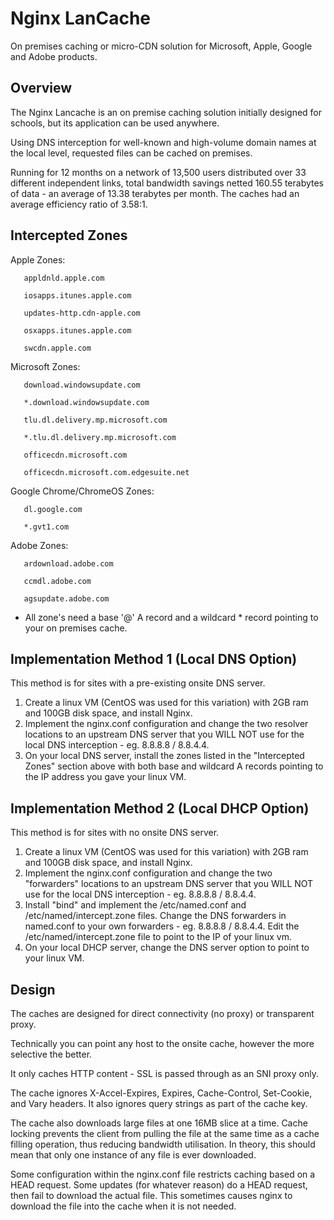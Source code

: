 # Nginx LanCache

On premises caching or micro-CDN solution for Microsoft, Apple, Google and Adobe products.

## Overview

The Nginx Lancache is an on premise caching solution initially designed for schools, but its application can be used anywhere.

Using DNS interception for well-known and high-volume domain names at the local level, requested files can be cached on premises.

Running for 12 months on a network of 13,500 users distributed over 33 different independent links, total bandwidth savings netted 160.55 terabytes of data - an average of 13.38 terabytes per month. The caches had an average efficiency ratio of 3.58:1.

## Intercepted Zones

Apple Zones:

       appldnld.apple.com
       
       iosapps.itunes.apple.com
       
       updates-http.cdn-apple.com
       
       osxapps.itunes.apple.com
	   
	   swcdn.apple.com

Microsoft Zones:

       download.windowsupdate.com
       
       *.download.windowsupdate.com
       
       tlu.dl.delivery.mp.microsoft.com
       
       *.tlu.dl.delivery.mp.microsoft.com
       
       officecdn.microsoft.com
       
       officecdn.microsoft.com.edgesuite.net

Google Chrome/ChromeOS Zones:

       dl.google.com
       
       *.gvt1.com

Adobe Zones:

       ardownload.adobe.com
       
       ccmdl.adobe.com
       
       agsupdate.adobe.com

* All zone's need a base '@' A record and a wildcard * record pointing to your on premises cache.

## Implementation Method 1 (Local DNS Option)

This method is for sites with a pre-existing onsite DNS server.

1. Create a linux VM (CentOS was used for this variation) with 2GB ram and 100GB disk space, and install Nginx.
2. Implement the nginx.conf configuration and change the two resolver locations to an upstream DNS server that you WILL NOT use
   for the local DNS interception - eg. 8.8.8.8 / 8.8.4.4.
3. On your local DNS server, install the zones listed in the "Intercepted Zones" section above with both base and wildcard A records pointing to the IP address you gave your linux VM.

## Implementation Method 2 (Local DHCP Option)

This method is for sites with no onsite DNS server.

1. Create a linux VM (CentOS was used for this variation) with 2GB ram and 100GB disk space, and install Nginx.
2. Implement the nginx.conf configuration and change the two "forwarders" locations to an upstream DNS server that you WILL NOT use
   for the local DNS interception - eg. 8.8.8.8 / 8.8.4.4.
3. Install "bind" and implement the /etc/named.conf and /etc/named/intercept.zone files. Change the DNS forwarders in named.conf to
   your own forwarders - eg. 8.8.8.8 / 8.8.4.4. Edit the /etc/named/intercept.zone file to point to the IP of your linux vm.
4. On your local DHCP server, change the DNS server option to point to your linux VM.

## Design

The caches are designed for direct connectivity (no proxy) or transparent proxy.

Technically you can point any host to the onsite cache, however the more selective the better.

It only caches HTTP content - SSL is passed through as an SNI proxy only.

The cache ignores X-Accel-Expires, Expires, Cache-Control, Set-Cookie, and Vary headers. It also ignores query strings as part of
the cache key.

The cache also downloads large files at one 16MB slice at a time. Cache locking prevents the client from pulling the file at the same
time as a cache filling operation, thus reducing bandwidth utilisation. In theory, this should mean that only one instance of any file
is ever downloaded.

Some configuration within the nginx.conf file restricts caching based on a HEAD request. Some updates (for whatever reason) do a HEAD request, then fail to download the actual file. This sometimes causes nginx to download the file into the cache when it is not needed.
